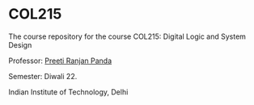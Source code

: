 # COL215

The course repository for the course COL215: Digital Logic and System Design

Professor: [Preeti Ranjan Panda](https://www.cse.iitd.ac.in/~panda/)

Semester: Diwali 22.

Indian Institute of Technology, Delhi 
